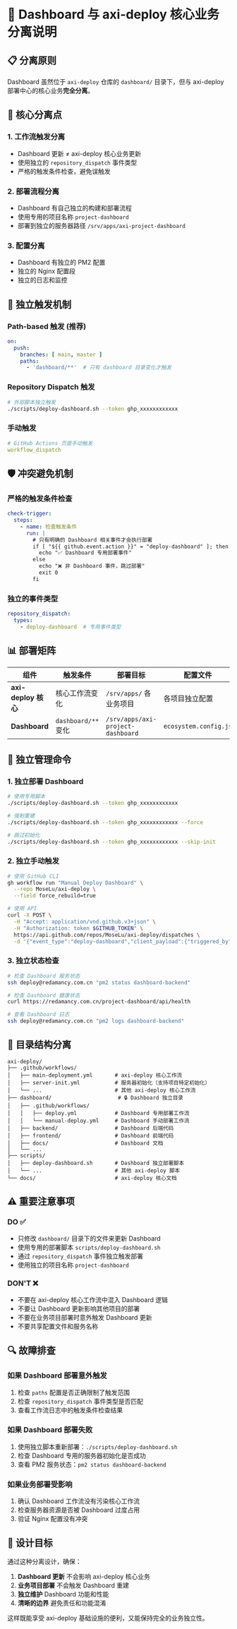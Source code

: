 # 🚧 Dashboard 与 axi-deploy 核心业务分离说明

## 📋 分离原则

Dashboard 虽然位于 `axi-deploy` 仓库的 `dashboard/` 目录下，但与 axi-deploy 部署中心的核心业务**完全分离**。

## 🎯 核心分离点

### 1. **工作流触发分离**
- Dashboard 更新 ≠ axi-deploy 核心业务更新
- 使用独立的 `repository_dispatch` 事件类型
- 严格的触发条件检查，避免误触发

### 2. **部署流程分离**
- Dashboard 有自己独立的构建和部署流程
- 使用专用的项目名称 `project-dashboard`
- 部署到独立的服务器路径 `/srv/apps/axi-project-dashboard`

### 3. **配置分离**
- Dashboard 有独立的 PM2 配置
- 独立的 Nginx 配置段
- 独立的日志和监控

## 🔄 独立触发机制

### **Path-based 触发 (推荐)**
```yaml
on:
  push:
    branches: [ main, master ]
    paths:
      - 'dashboard/**'  # 只有 dashboard 目录变化才触发
```

### **Repository Dispatch 触发**
```bash
# 外部脚本独立触发
./scripts/deploy-dashboard.sh --token ghp_xxxxxxxxxxxx
```

### **手动触发**
```yaml
# GitHub Actions 页面手动触发
workflow_dispatch
```

## 🛡️ 冲突避免机制

### **严格的触发条件检查**
```yaml
check-trigger:
  steps:
    - name: 检查触发条件
      run: |
        # 只有明确的 Dashboard 相关事件才会执行部署
        if [ "${{ github.event.action }}" = "deploy-dashboard" ]; then
          echo "✅ Dashboard 专用部署事件"
        else
          echo "❌ 非 Dashboard 事件，跳过部署"
          exit 0
        fi
```

### **独立的事件类型**
```yaml
repository_dispatch:
  types:
    - deploy-dashboard  # 专用事件类型
```

## 📊 部署矩阵

| 组件 | 触发条件 | 部署目标 | 配置文件 | 服务名称 |
|------|----------|----------|----------|----------|
| **axi-deploy 核心** | 核心工作流变化 | `/srv/apps/` 各业务项目 | 各项目独立配置 | 各项目独立服务 |
| **Dashboard** | `dashboard/**` 变化 | `/srv/apps/axi-project-dashboard` | `ecosystem.config.js` | `dashboard-backend` |

## 🔧 独立管理命令

### **1. 独立部署 Dashboard**
```bash
# 使用专用脚本
./scripts/deploy-dashboard.sh --token ghp_xxxxxxxxxxxx

# 强制重建
./scripts/deploy-dashboard.sh --token ghp_xxxxxxxxxxxx --force

# 跳过初始化
./scripts/deploy-dashboard.sh --token ghp_xxxxxxxxxxxx --skip-init
```

### **2. 独立手动触发**
```bash
# 使用 GitHub CLI
gh workflow run "Manual Deploy Dashboard" \
  --repo MoseLu/axi-deploy \
  --field force_rebuild=true

# 使用 API
curl -X POST \
  -H "Accept: application/vnd.github.v3+json" \
  -H "Authorization: token $GITHUB_TOKEN" \
  https://api.github.com/repos/MoseLu/axi-deploy/dispatches \
  -d '{"event_type":"deploy-dashboard","client_payload":{"triggered_by":"manual"}}'
```

### **3. 独立状态检查**
```bash
# 检查 Dashboard 服务状态
ssh deploy@redamancy.com.cn "pm2 status dashboard-backend"

# 检查 Dashboard 健康状态
curl https://redamancy.com.cn/project-dashboard/api/health

# 查看 Dashboard 日志
ssh deploy@redamancy.com.cn "pm2 logs dashboard-backend"
```

## 📁 目录结构分离

```
axi-deploy/
├── .github/workflows/
│   ├── main-deployment.yml       # axi-deploy 核心工作流
│   ├── server-init.yml           # 服务器初始化（支持项目特定初始化）
│   └── ...                       # 其他 axi-deploy 核心工作流
├── dashboard/                     # 🔒 Dashboard 独立目录
│   ├── .github/workflows/
│   │   ├── deploy.yml            # Dashboard 专用部署工作流
│   │   └── manual-deploy.yml     # Dashboard 手动部署工作流
│   ├── backend/                  # Dashboard 后端代码
│   ├── frontend/                 # Dashboard 前端代码
│   ├── docs/                     # Dashboard 文档
│   └── ...
├── scripts/
│   ├── deploy-dashboard.sh       # Dashboard 独立部署脚本
│   └── ...                       # 其他 axi-deploy 脚本
└── docs/                         # axi-deploy 核心文档
```

## ⚠️ 重要注意事项

### **DO ✅**
- 只修改 `dashboard/` 目录下的文件来更新 Dashboard
- 使用专用的部署脚本 `scripts/deploy-dashboard.sh`
- 通过 `repository_dispatch` 事件独立触发部署
- 使用独立的项目名称 `project-dashboard`

### **DON'T ❌**
- 不要在 axi-deploy 核心工作流中混入 Dashboard 逻辑
- 不要让 Dashboard 更新影响其他项目的部署
- 不要在业务项目部署时意外触发 Dashboard 更新
- 不要共享配置文件和服务名称

## 🔍 故障排查

### **如果 Dashboard 部署意外触发**
1. 检查 `paths` 配置是否正确限制了触发范围
2. 检查 `repository_dispatch` 事件类型是否匹配
3. 查看工作流日志中的触发条件检查结果

### **如果 Dashboard 部署失败**
1. 使用独立脚本重新部署：`./scripts/deploy-dashboard.sh`
2. 检查 Dashboard 专用的服务器初始化是否成功
3. 查看 PM2 服务状态：`pm2 status dashboard-backend`

### **如果业务部署受影响**
1. 确认 Dashboard 工作流没有污染核心工作流
2. 检查服务器资源是否被 Dashboard 过度占用
3. 验证 Nginx 配置没有冲突

## 🎯 设计目标

通过这种分离设计，确保：

1. **Dashboard 更新** 不会影响 axi-deploy 核心业务
2. **业务项目部署** 不会触发 Dashboard 重建
3. **独立维护** Dashboard 功能和性能
4. **清晰的边界** 避免责任和功能混淆

这样既能享受 axi-deploy 基础设施的便利，又能保持完全的业务独立性。
